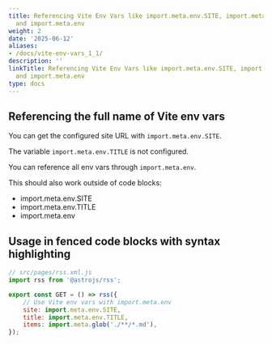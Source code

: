 ```yaml
---
title: Referencing Vite Env Vars like import.meta.env.SITE, import.meta.env.TITLE
  and import.meta.env
weight: 2
date: '2025-06-12'
aliases:
- /docs/vite-env-vars_1_1/
description: ''
linkTitle: Referencing Vite Env Vars like import.meta.env.SITE, import.meta.env.TITLE
  and import.meta.env
type: docs
---
```


## Referencing the full name of Vite env vars

You can get the configured site URL with `import.meta.env.SITE`.

The variable `import.meta.env.TITLE` is not configured.

You can reference all env vars through `import.meta.env`.

This should also work outside of code blocks:
- import.meta.env.SITE
- import.meta.env.TITLE
- import.meta.env

## Usage in fenced code blocks with syntax highlighting

```js
// src/pages/rss.xml.js
import rss from '@astrojs/rss';

export const GET = () => rss({
	// Use Vite env vars with import.meta.env
	site: import.meta.env.SITE,
	title: import.meta.env.TITLE,
	items: import.meta.glob('./**/*.md'),
});
```
